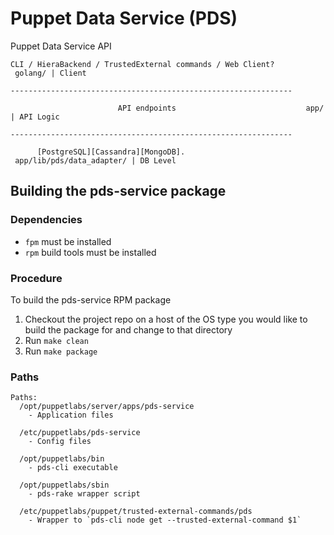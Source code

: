 # Puppet Data Service (PDS)

Puppet Data Service API

```
CLI / HieraBackend / TrustedExternal commands / Web Client?       golang/ | Client

---------------------------------------------------------------

                        API endpoints                             app/ | API Logic

---------------------------------------------------------------

      [PostgreSQL][Cassandra][MongoDB].                           app/lib/pds/data_adapter/ | DB Level
```

## Building the pds-service package

### Dependencies

* `fpm` must be installed
* `rpm` build tools must be installed

### Procedure

To build the pds-service RPM package

1. Checkout the project repo on a host of the OS type you would like to build the package for and change to that directory
3. Run `make clean`
4. Run `make package`

### Paths

```
Paths:
  /opt/puppetlabs/server/apps/pds-service
    - Application files

  /etc/puppetlabs/pds-service
    - Config files

  /opt/puppetlabs/bin
    - pds-cli executable

  /opt/puppetlabs/sbin
    - pds-rake wrapper script

  /etc/puppetlabs/puppet/trusted-external-commands/pds
    - Wrapper to `pds-cli node get --trusted-external-command $1`
```

